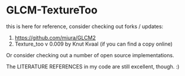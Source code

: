 # GLCM-TextureToo

this is here for reference, consider checking out forks / updates:
1. https://github.com/miura/GLCM2
2. Texture_too v 0.009 by Knut Kvaal (if you can find a copy online)

Or consider checking out a number of open source implementations.

The LITERATURE REFERENCES in my code are still excellent, though. :)

